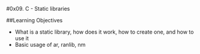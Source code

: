 #0x09. C - Static libraries

##Learning Objectives
* What is a static library, how does it work, how to create one, and how to use it
* Basic usage of ar, ranlib, nm
